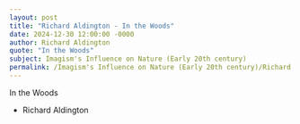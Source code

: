 ```yaml
---
layout: post
title: "Richard Aldington - In the Woods"
date: 2024-12-30 12:00:00 -0000
author: Richard Aldington
quote: "In the Woods"
subject: Imagism's Influence on Nature (Early 20th century)
permalink: /Imagism's Influence on Nature (Early 20th century)/Richard Aldington/Richard Aldington - In the Woods
---
```


In the Woods

- Richard Aldington
